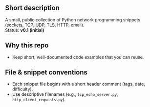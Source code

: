 ## Short description
A small, public collection of Python network programming snippets (sockets, TCP, UDP, TLS, HTTP, email).  
Status: **v0.1 (initial)**
## Why this repo
- Keep short, well-documented code examples that you can reuse.
## File & snippet conventions
- Each snippet file begins with a short header comment (tags, date, difficulty).
- Use descriptive filenames (e.g., `tcp_echo_server.py`, `http_client_requests.py`).
